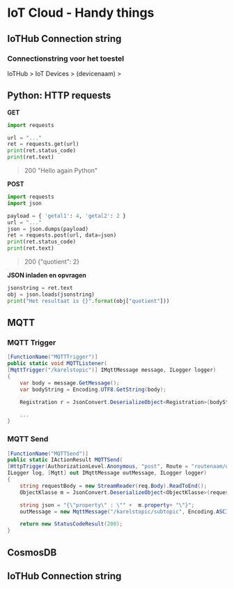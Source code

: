 # IoT Cloud - Handy things
## IoTHub Connection string
### Connectionstring voor het toestel
IoTHub > IoT Devices > (devicenaam) > 

## Python: HTTP requests
**GET**
```python
import requests

url = "..."
ret = requests.get(url)
print(ret.status_code)
print(ret.text)
```
> 200
> "Hello again Python"

**POST**
```python
import requests
import json

payload = { 'getal1': 4, 'getal2': 2 }
url = "..."
json = json.dumps(payload)
ret = requests.post(url, data=json)
print(ret.status_code)
print(ret.text)
```
> 200
> {"quotient": 2}

**JSON inladen en opvragen**
```python
jsonstring = ret.text
obj = json.loads(jsonstring)
print("Het resultaat is {}".format(obj["quotient"]))
```

## MQTT
### MQTT Trigger
```csharp
[FunctionName("MQTTTrigger")]
public static void MQTTListener(
[MqttTrigger("/karelstopic")] IMqttMessage message, ILogger logger)
{
	var body = message.GetMessage();
	var bodyString = Encoding.UTF8.GetString(body);

	Registration r = JsonConvert.DeserializeObject<Registration>(bodyString);

	...
}
```
### MQTT Send
```csharp
[FunctionName("MQTTSend")]
public static IActionResult MQTTSend(
[HttpTrigger(AuthorizationLevel.Anonymous, "post", Route = "routenaam/objects")] HttpRequest req,
ILogger log, [Mqtt] out IMqttMessage outMessage, ILogger logger)
{
	string requestBody = new StreamReader(req.Body).ReadToEnd();
	ObjectKlasse m = JsonConvert.DeserializeObject<ObjectKlasse>(requestBody);

	string json = "{\"property\" : \"" +  m.property+ "\"}";
	outMessage = new MqttMessage("/karelstopic/subtopic", Encoding.ASCII.GetBytes(json), MqttQualityOfServiceLevel.AtLeastOnce, true);

	return new StatusCodeResult(200);
}
```

## CosmosDB

## IoTHub Connection string
<!--stackedit_data:
eyJoaXN0b3J5IjpbMTgyMTk3ODc5MCwtMjQ2NjE4ODY3LDE2Mj
M3Mzc3NzMsMTI4MDI1NDgzMSwtMTM4NTE3NTQwLDE4MTk2MjIz
NzksMjAyMTI1MTAwNSwxMDk5OTc2ODM5XX0=
-->